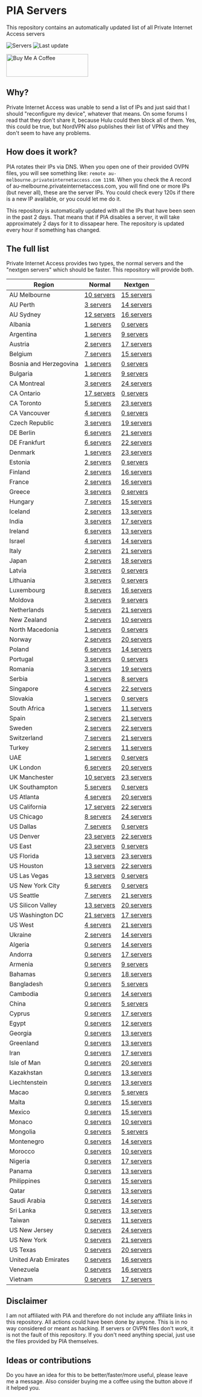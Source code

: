 # PIA Servers
This repository contains an automatically updated list of all Private Internet Access servers

![Servers](https://img.shields.io/badge/servers-1721-brightgreen) ![Last update](https://img.shields.io/badge/last%20update-2020--09--23%2017%3A28-brightgreen) 

<a href="https://www.buymeacoffee.com/Lars-" target="_blank"><img src="https://cdn.buymeacoffee.com/buttons/v2/default-orange.png" alt="Buy Me A Coffee" height="60" style="height: 60px !important;width: 217px !important;" ></a>

## Why?
Private Internet Access was unable to send a list of IPs and just said that I should "reconfigure my device", whatever that means.
On some forums I read that they don't share it, because Hulu could then block all of them. Yes, this could be true, but NordVPN also publishes their list of VPNs and they don't seem to have any problems.

## How does it work?
PIA rotates their IPs via DNS. When you open one of their provided OVPN files, you will see something like:
`remote au-melbourne.privateinternetaccess.com 1198`. When you check the A record of au-melbourne.privateinternetaccess.com, you will find one or more IPs (but never all), these are the server IPs.
You could check every 120s if there is a new IP available, or you could let me do it.

This repository is automatically updated with all the IPs that have been seen in the past 2 days. That means that if PIA disables a server, it will take approximately 2 days for it to dissapear here.
The repository is updated every hour if something has changed.

## The full list
Private Internet Access provides two types, the normal servers and the "nextgen servers" which should be faster. This repository will provide both.

Region | Normal | Nextgen
------ | ------ | -------
AU Melbourne | [10 servers](https://github.com/Lars-/PIA-servers/tree/master/normal/AU%20Melbourne) | [15 servers](https://github.com/Lars-/PIA-servers/tree/master/nextgen/AU%20Melbourne)
AU Perth | [3 servers](https://github.com/Lars-/PIA-servers/tree/master/normal/AU%20Perth) | [14 servers](https://github.com/Lars-/PIA-servers/tree/master/nextgen/AU%20Perth)
AU Sydney | [12 servers](https://github.com/Lars-/PIA-servers/tree/master/normal/AU%20Sydney) | [16 servers](https://github.com/Lars-/PIA-servers/tree/master/nextgen/AU%20Sydney)
Albania | [1 servers](https://github.com/Lars-/PIA-servers/tree/master/normal/Albania) | [0 servers](https://github.com/Lars-/PIA-servers/tree/master/nextgen/Albania)
Argentina | [1 servers](https://github.com/Lars-/PIA-servers/tree/master/normal/Argentina) | [9 servers](https://github.com/Lars-/PIA-servers/tree/master/nextgen/Argentina)
Austria | [2 servers](https://github.com/Lars-/PIA-servers/tree/master/normal/Austria) | [17 servers](https://github.com/Lars-/PIA-servers/tree/master/nextgen/Austria)
Belgium | [7 servers](https://github.com/Lars-/PIA-servers/tree/master/normal/Belgium) | [15 servers](https://github.com/Lars-/PIA-servers/tree/master/nextgen/Belgium)
Bosnia and Herzegovina | [1 servers](https://github.com/Lars-/PIA-servers/tree/master/normal/Bosnia%20and%20Herzegovina) | [0 servers](https://github.com/Lars-/PIA-servers/tree/master/nextgen/Bosnia%20and%20Herzegovina)
Bulgaria | [1 servers](https://github.com/Lars-/PIA-servers/tree/master/normal/Bulgaria) | [9 servers](https://github.com/Lars-/PIA-servers/tree/master/nextgen/Bulgaria)
CA Montreal | [3 servers](https://github.com/Lars-/PIA-servers/tree/master/normal/CA%20Montreal) | [24 servers](https://github.com/Lars-/PIA-servers/tree/master/nextgen/CA%20Montreal)
CA Ontario | [17 servers](https://github.com/Lars-/PIA-servers/tree/master/normal/CA%20Ontario) | [0 servers](https://github.com/Lars-/PIA-servers/tree/master/nextgen/CA%20Ontario)
CA Toronto | [5 servers](https://github.com/Lars-/PIA-servers/tree/master/normal/CA%20Toronto) | [23 servers](https://github.com/Lars-/PIA-servers/tree/master/nextgen/CA%20Toronto)
CA Vancouver | [4 servers](https://github.com/Lars-/PIA-servers/tree/master/normal/CA%20Vancouver) | [0 servers](https://github.com/Lars-/PIA-servers/tree/master/nextgen/CA%20Vancouver)
Czech Republic | [3 servers](https://github.com/Lars-/PIA-servers/tree/master/normal/Czech%20Republic) | [19 servers](https://github.com/Lars-/PIA-servers/tree/master/nextgen/Czech%20Republic)
DE Berlin | [6 servers](https://github.com/Lars-/PIA-servers/tree/master/normal/DE%20Berlin) | [21 servers](https://github.com/Lars-/PIA-servers/tree/master/nextgen/DE%20Berlin)
DE Frankfurt | [6 servers](https://github.com/Lars-/PIA-servers/tree/master/normal/DE%20Frankfurt) | [22 servers](https://github.com/Lars-/PIA-servers/tree/master/nextgen/DE%20Frankfurt)
Denmark | [1 servers](https://github.com/Lars-/PIA-servers/tree/master/normal/Denmark) | [23 servers](https://github.com/Lars-/PIA-servers/tree/master/nextgen/Denmark)
Estonia | [2 servers](https://github.com/Lars-/PIA-servers/tree/master/normal/Estonia) | [0 servers](https://github.com/Lars-/PIA-servers/tree/master/nextgen/Estonia)
Finland | [2 servers](https://github.com/Lars-/PIA-servers/tree/master/normal/Finland) | [16 servers](https://github.com/Lars-/PIA-servers/tree/master/nextgen/Finland)
France | [2 servers](https://github.com/Lars-/PIA-servers/tree/master/normal/France) | [16 servers](https://github.com/Lars-/PIA-servers/tree/master/nextgen/France)
Greece | [3 servers](https://github.com/Lars-/PIA-servers/tree/master/normal/Greece) | [0 servers](https://github.com/Lars-/PIA-servers/tree/master/nextgen/Greece)
Hungary | [7 servers](https://github.com/Lars-/PIA-servers/tree/master/normal/Hungary) | [15 servers](https://github.com/Lars-/PIA-servers/tree/master/nextgen/Hungary)
Iceland | [2 servers](https://github.com/Lars-/PIA-servers/tree/master/normal/Iceland) | [13 servers](https://github.com/Lars-/PIA-servers/tree/master/nextgen/Iceland)
India | [3 servers](https://github.com/Lars-/PIA-servers/tree/master/normal/India) | [17 servers](https://github.com/Lars-/PIA-servers/tree/master/nextgen/India)
Ireland | [6 servers](https://github.com/Lars-/PIA-servers/tree/master/normal/Ireland) | [13 servers](https://github.com/Lars-/PIA-servers/tree/master/nextgen/Ireland)
Israel | [4 servers](https://github.com/Lars-/PIA-servers/tree/master/normal/Israel) | [14 servers](https://github.com/Lars-/PIA-servers/tree/master/nextgen/Israel)
Italy | [2 servers](https://github.com/Lars-/PIA-servers/tree/master/normal/Italy) | [21 servers](https://github.com/Lars-/PIA-servers/tree/master/nextgen/Italy)
Japan | [2 servers](https://github.com/Lars-/PIA-servers/tree/master/normal/Japan) | [18 servers](https://github.com/Lars-/PIA-servers/tree/master/nextgen/Japan)
Latvia | [3 servers](https://github.com/Lars-/PIA-servers/tree/master/normal/Latvia) | [0 servers](https://github.com/Lars-/PIA-servers/tree/master/nextgen/Latvia)
Lithuania | [3 servers](https://github.com/Lars-/PIA-servers/tree/master/normal/Lithuania) | [0 servers](https://github.com/Lars-/PIA-servers/tree/master/nextgen/Lithuania)
Luxembourg | [8 servers](https://github.com/Lars-/PIA-servers/tree/master/normal/Luxembourg) | [16 servers](https://github.com/Lars-/PIA-servers/tree/master/nextgen/Luxembourg)
Moldova | [3 servers](https://github.com/Lars-/PIA-servers/tree/master/normal/Moldova) | [9 servers](https://github.com/Lars-/PIA-servers/tree/master/nextgen/Moldova)
Netherlands | [5 servers](https://github.com/Lars-/PIA-servers/tree/master/normal/Netherlands) | [21 servers](https://github.com/Lars-/PIA-servers/tree/master/nextgen/Netherlands)
New Zealand | [2 servers](https://github.com/Lars-/PIA-servers/tree/master/normal/New%20Zealand) | [10 servers](https://github.com/Lars-/PIA-servers/tree/master/nextgen/New%20Zealand)
North Macedonia | [1 servers](https://github.com/Lars-/PIA-servers/tree/master/normal/North%20Macedonia) | [0 servers](https://github.com/Lars-/PIA-servers/tree/master/nextgen/North%20Macedonia)
Norway | [2 servers](https://github.com/Lars-/PIA-servers/tree/master/normal/Norway) | [20 servers](https://github.com/Lars-/PIA-servers/tree/master/nextgen/Norway)
Poland | [6 servers](https://github.com/Lars-/PIA-servers/tree/master/normal/Poland) | [14 servers](https://github.com/Lars-/PIA-servers/tree/master/nextgen/Poland)
Portugal | [3 servers](https://github.com/Lars-/PIA-servers/tree/master/normal/Portugal) | [0 servers](https://github.com/Lars-/PIA-servers/tree/master/nextgen/Portugal)
Romania | [3 servers](https://github.com/Lars-/PIA-servers/tree/master/normal/Romania) | [19 servers](https://github.com/Lars-/PIA-servers/tree/master/nextgen/Romania)
Serbia | [1 servers](https://github.com/Lars-/PIA-servers/tree/master/normal/Serbia) | [8 servers](https://github.com/Lars-/PIA-servers/tree/master/nextgen/Serbia)
Singapore | [4 servers](https://github.com/Lars-/PIA-servers/tree/master/normal/Singapore) | [22 servers](https://github.com/Lars-/PIA-servers/tree/master/nextgen/Singapore)
Slovakia | [1 servers](https://github.com/Lars-/PIA-servers/tree/master/normal/Slovakia) | [0 servers](https://github.com/Lars-/PIA-servers/tree/master/nextgen/Slovakia)
South Africa | [1 servers](https://github.com/Lars-/PIA-servers/tree/master/normal/South%20Africa) | [11 servers](https://github.com/Lars-/PIA-servers/tree/master/nextgen/South%20Africa)
Spain | [2 servers](https://github.com/Lars-/PIA-servers/tree/master/normal/Spain) | [21 servers](https://github.com/Lars-/PIA-servers/tree/master/nextgen/Spain)
Sweden | [2 servers](https://github.com/Lars-/PIA-servers/tree/master/normal/Sweden) | [22 servers](https://github.com/Lars-/PIA-servers/tree/master/nextgen/Sweden)
Switzerland | [7 servers](https://github.com/Lars-/PIA-servers/tree/master/normal/Switzerland) | [21 servers](https://github.com/Lars-/PIA-servers/tree/master/nextgen/Switzerland)
Turkey | [2 servers](https://github.com/Lars-/PIA-servers/tree/master/normal/Turkey) | [11 servers](https://github.com/Lars-/PIA-servers/tree/master/nextgen/Turkey)
UAE | [1 servers](https://github.com/Lars-/PIA-servers/tree/master/normal/UAE) | [0 servers](https://github.com/Lars-/PIA-servers/tree/master/nextgen/UAE)
UK London | [6 servers](https://github.com/Lars-/PIA-servers/tree/master/normal/UK%20London) | [20 servers](https://github.com/Lars-/PIA-servers/tree/master/nextgen/UK%20London)
UK Manchester | [10 servers](https://github.com/Lars-/PIA-servers/tree/master/normal/UK%20Manchester) | [23 servers](https://github.com/Lars-/PIA-servers/tree/master/nextgen/UK%20Manchester)
UK Southampton | [5 servers](https://github.com/Lars-/PIA-servers/tree/master/normal/UK%20Southampton) | [0 servers](https://github.com/Lars-/PIA-servers/tree/master/nextgen/UK%20Southampton)
US Atlanta | [4 servers](https://github.com/Lars-/PIA-servers/tree/master/normal/US%20Atlanta) | [20 servers](https://github.com/Lars-/PIA-servers/tree/master/nextgen/US%20Atlanta)
US California | [17 servers](https://github.com/Lars-/PIA-servers/tree/master/normal/US%20California) | [22 servers](https://github.com/Lars-/PIA-servers/tree/master/nextgen/US%20California)
US Chicago | [8 servers](https://github.com/Lars-/PIA-servers/tree/master/normal/US%20Chicago) | [24 servers](https://github.com/Lars-/PIA-servers/tree/master/nextgen/US%20Chicago)
US Dallas | [7 servers](https://github.com/Lars-/PIA-servers/tree/master/normal/US%20Dallas) | [0 servers](https://github.com/Lars-/PIA-servers/tree/master/nextgen/US%20Dallas)
US Denver | [23 servers](https://github.com/Lars-/PIA-servers/tree/master/normal/US%20Denver) | [22 servers](https://github.com/Lars-/PIA-servers/tree/master/nextgen/US%20Denver)
US East | [23 servers](https://github.com/Lars-/PIA-servers/tree/master/normal/US%20East) | [0 servers](https://github.com/Lars-/PIA-servers/tree/master/nextgen/US%20East)
US Florida | [13 servers](https://github.com/Lars-/PIA-servers/tree/master/normal/US%20Florida) | [23 servers](https://github.com/Lars-/PIA-servers/tree/master/nextgen/US%20Florida)
US Houston | [13 servers](https://github.com/Lars-/PIA-servers/tree/master/normal/US%20Houston) | [22 servers](https://github.com/Lars-/PIA-servers/tree/master/nextgen/US%20Houston)
US Las Vegas | [13 servers](https://github.com/Lars-/PIA-servers/tree/master/normal/US%20Las%20Vegas) | [0 servers](https://github.com/Lars-/PIA-servers/tree/master/nextgen/US%20Las%20Vegas)
US New York City | [6 servers](https://github.com/Lars-/PIA-servers/tree/master/normal/US%20New%20York%20City) | [0 servers](https://github.com/Lars-/PIA-servers/tree/master/nextgen/US%20New%20York%20City)
US Seattle | [7 servers](https://github.com/Lars-/PIA-servers/tree/master/normal/US%20Seattle) | [21 servers](https://github.com/Lars-/PIA-servers/tree/master/nextgen/US%20Seattle)
US Silicon Valley | [13 servers](https://github.com/Lars-/PIA-servers/tree/master/normal/US%20Silicon%20Valley) | [20 servers](https://github.com/Lars-/PIA-servers/tree/master/nextgen/US%20Silicon%20Valley)
US Washington DC | [21 servers](https://github.com/Lars-/PIA-servers/tree/master/normal/US%20Washington%20DC) | [17 servers](https://github.com/Lars-/PIA-servers/tree/master/nextgen/US%20Washington%20DC)
US West | [4 servers](https://github.com/Lars-/PIA-servers/tree/master/normal/US%20West) | [21 servers](https://github.com/Lars-/PIA-servers/tree/master/nextgen/US%20West)
Ukraine | [2 servers](https://github.com/Lars-/PIA-servers/tree/master/normal/Ukraine) | [14 servers](https://github.com/Lars-/PIA-servers/tree/master/nextgen/Ukraine)
Algeria | [0 servers](https://github.com/Lars-/PIA-servers/tree/master/normal/Algeria) | [14 servers](https://github.com/Lars-/PIA-servers/tree/master/nextgen/Algeria)
Andorra | [0 servers](https://github.com/Lars-/PIA-servers/tree/master/normal/Andorra) | [17 servers](https://github.com/Lars-/PIA-servers/tree/master/nextgen/Andorra)
Armenia | [0 servers](https://github.com/Lars-/PIA-servers/tree/master/normal/Armenia) | [9 servers](https://github.com/Lars-/PIA-servers/tree/master/nextgen/Armenia)
Bahamas | [0 servers](https://github.com/Lars-/PIA-servers/tree/master/normal/Bahamas) | [18 servers](https://github.com/Lars-/PIA-servers/tree/master/nextgen/Bahamas)
Bangladesh | [0 servers](https://github.com/Lars-/PIA-servers/tree/master/normal/Bangladesh) | [5 servers](https://github.com/Lars-/PIA-servers/tree/master/nextgen/Bangladesh)
Cambodia | [0 servers](https://github.com/Lars-/PIA-servers/tree/master/normal/Cambodia) | [14 servers](https://github.com/Lars-/PIA-servers/tree/master/nextgen/Cambodia)
China | [0 servers](https://github.com/Lars-/PIA-servers/tree/master/normal/China) | [5 servers](https://github.com/Lars-/PIA-servers/tree/master/nextgen/China)
Cyprus | [0 servers](https://github.com/Lars-/PIA-servers/tree/master/normal/Cyprus) | [17 servers](https://github.com/Lars-/PIA-servers/tree/master/nextgen/Cyprus)
Egypt | [0 servers](https://github.com/Lars-/PIA-servers/tree/master/normal/Egypt) | [12 servers](https://github.com/Lars-/PIA-servers/tree/master/nextgen/Egypt)
Georgia | [0 servers](https://github.com/Lars-/PIA-servers/tree/master/normal/Georgia) | [13 servers](https://github.com/Lars-/PIA-servers/tree/master/nextgen/Georgia)
Greenland | [0 servers](https://github.com/Lars-/PIA-servers/tree/master/normal/Greenland) | [13 servers](https://github.com/Lars-/PIA-servers/tree/master/nextgen/Greenland)
Iran | [0 servers](https://github.com/Lars-/PIA-servers/tree/master/normal/Iran) | [17 servers](https://github.com/Lars-/PIA-servers/tree/master/nextgen/Iran)
Isle of Man | [0 servers](https://github.com/Lars-/PIA-servers/tree/master/normal/Isle%20of%20Man) | [20 servers](https://github.com/Lars-/PIA-servers/tree/master/nextgen/Isle%20of%20Man)
Kazakhstan | [0 servers](https://github.com/Lars-/PIA-servers/tree/master/normal/Kazakhstan) | [13 servers](https://github.com/Lars-/PIA-servers/tree/master/nextgen/Kazakhstan)
Liechtenstein | [0 servers](https://github.com/Lars-/PIA-servers/tree/master/normal/Liechtenstein) | [13 servers](https://github.com/Lars-/PIA-servers/tree/master/nextgen/Liechtenstein)
Macao | [0 servers](https://github.com/Lars-/PIA-servers/tree/master/normal/Macao) | [5 servers](https://github.com/Lars-/PIA-servers/tree/master/nextgen/Macao)
Malta | [0 servers](https://github.com/Lars-/PIA-servers/tree/master/normal/Malta) | [15 servers](https://github.com/Lars-/PIA-servers/tree/master/nextgen/Malta)
Mexico | [0 servers](https://github.com/Lars-/PIA-servers/tree/master/normal/Mexico) | [15 servers](https://github.com/Lars-/PIA-servers/tree/master/nextgen/Mexico)
Monaco | [0 servers](https://github.com/Lars-/PIA-servers/tree/master/normal/Monaco) | [10 servers](https://github.com/Lars-/PIA-servers/tree/master/nextgen/Monaco)
Mongolia | [0 servers](https://github.com/Lars-/PIA-servers/tree/master/normal/Mongolia) | [5 servers](https://github.com/Lars-/PIA-servers/tree/master/nextgen/Mongolia)
Montenegro | [0 servers](https://github.com/Lars-/PIA-servers/tree/master/normal/Montenegro) | [14 servers](https://github.com/Lars-/PIA-servers/tree/master/nextgen/Montenegro)
Morocco | [0 servers](https://github.com/Lars-/PIA-servers/tree/master/normal/Morocco) | [10 servers](https://github.com/Lars-/PIA-servers/tree/master/nextgen/Morocco)
Nigeria | [0 servers](https://github.com/Lars-/PIA-servers/tree/master/normal/Nigeria) | [17 servers](https://github.com/Lars-/PIA-servers/tree/master/nextgen/Nigeria)
Panama | [0 servers](https://github.com/Lars-/PIA-servers/tree/master/normal/Panama) | [13 servers](https://github.com/Lars-/PIA-servers/tree/master/nextgen/Panama)
Philippines | [0 servers](https://github.com/Lars-/PIA-servers/tree/master/normal/Philippines) | [15 servers](https://github.com/Lars-/PIA-servers/tree/master/nextgen/Philippines)
Qatar | [0 servers](https://github.com/Lars-/PIA-servers/tree/master/normal/Qatar) | [13 servers](https://github.com/Lars-/PIA-servers/tree/master/nextgen/Qatar)
Saudi Arabia | [0 servers](https://github.com/Lars-/PIA-servers/tree/master/normal/Saudi%20Arabia) | [14 servers](https://github.com/Lars-/PIA-servers/tree/master/nextgen/Saudi%20Arabia)
Sri Lanka | [0 servers](https://github.com/Lars-/PIA-servers/tree/master/normal/Sri%20Lanka) | [13 servers](https://github.com/Lars-/PIA-servers/tree/master/nextgen/Sri%20Lanka)
Taiwan | [0 servers](https://github.com/Lars-/PIA-servers/tree/master/normal/Taiwan) | [11 servers](https://github.com/Lars-/PIA-servers/tree/master/nextgen/Taiwan)
US New Jersey | [0 servers](https://github.com/Lars-/PIA-servers/tree/master/normal/US%20New%20Jersey) | [24 servers](https://github.com/Lars-/PIA-servers/tree/master/nextgen/US%20New%20Jersey)
US New York | [0 servers](https://github.com/Lars-/PIA-servers/tree/master/normal/US%20New%20York) | [21 servers](https://github.com/Lars-/PIA-servers/tree/master/nextgen/US%20New%20York)
US Texas | [0 servers](https://github.com/Lars-/PIA-servers/tree/master/normal/US%20Texas) | [20 servers](https://github.com/Lars-/PIA-servers/tree/master/nextgen/US%20Texas)
United Arab Emirates | [0 servers](https://github.com/Lars-/PIA-servers/tree/master/normal/United%20Arab%20Emirates) | [16 servers](https://github.com/Lars-/PIA-servers/tree/master/nextgen/United%20Arab%20Emirates)
Venezuela | [0 servers](https://github.com/Lars-/PIA-servers/tree/master/normal/Venezuela) | [16 servers](https://github.com/Lars-/PIA-servers/tree/master/nextgen/Venezuela)
Vietnam | [0 servers](https://github.com/Lars-/PIA-servers/tree/master/normal/Vietnam) | [17 servers](https://github.com/Lars-/PIA-servers/tree/master/nextgen/Vietnam)


## Disclaimer
I am not affiliated with PIA and therefore do not include any affiliate links in this repository. 
All actions could have been done by anyone. This is in no way considered or meant as hacking. 
If servers or OVPN files don't work, it is not the fault of this repository. If you don't need anything special, just use the files provided by PIA themselves.

## Ideas or contributions
Do you have an idea for this to be better/faster/more useful, please leave me a message. Also consider buying me a coffee using the button above if it helped you.